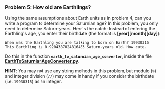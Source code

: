 

### Problem 5: How old are Earthlings?

Using the same assumptions about Earth units as in problem 4, can you write a program to determine your Saturnian age?
In this problem, you only need to determine Saturn-years. Here's the catch: Instead of entering the Earthling's age, you
enter their birthdate (the format is **[year][month][day]**):

```text
When was the Earthling you are talking to born on Earth? 19930315
This Earthling is 0.9204387024816433 Saturn-years old. How cute.
```

Do this in the function **`earth_to_saturnian_age_converter`**, inside the file
**[EarthToSaturnianAgeConverter.py](EarthToSaturnianAgeConverter.py)**.

**HINT**: You may not use any string methods in this problem, but modulo (`%`) and integer division (`//`) may come in
handy if you consider the birthdate (i.e. `19930315`) as an integer.
